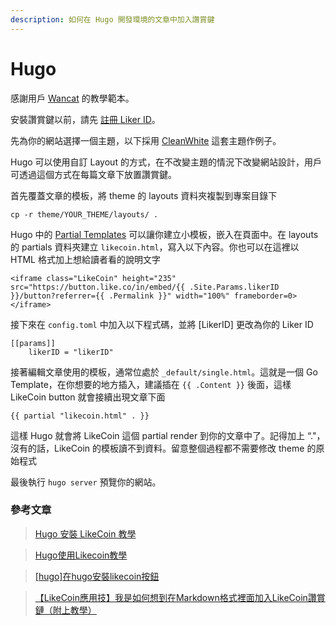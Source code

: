 ```yaml
---
description: 如何在 Hugo 開發環境的文章中加入讚賞鍵
---
```


# Hugo

感謝用戶  [Wancat](https://www.wancat.cc/) 的教學範本。

安裝讚賞鍵以前，請先 [註冊 Liker ID](https://docs.like.co/v/zh/user-guide/liker-id/how-to-register-a-liker-id)。

先為你的網站選擇一個主題，以下採用 [CleanWhite](https://themes.gohugo.io/hugo-theme-cleanwhite) 這套主題作例子。

Hugo 可以使用自訂 Layout 的方式，在不改變主題的情況下改變網站設計，用戶可透過這個方式在每篇文章下放置讚賞鍵。

首先覆蓋文章的模板，將 theme 的 layouts 資料夾複製到專案目錄下

```text
cp -r theme/YOUR_THEME/layouts/ .
```

Hugo 中的 [Partial Templates](https://gohugo.io/templates/partials/) 可以讓你建立小模板，嵌入在頁面中。在 layouts 的 partials 資料夾建立 `likecoin.html`，寫入以下內容。你也可以在這裡以 HTML 格式加上想給讀者看的說明文字

```text
<iframe class="LikeCoin" height="235" src="https://button.like.co/in/embed/{{ .Site.Params.likerID }}/button?referrer={{ .Permalink }}" width="100%" frameborder=0></iframe>
```

 接下來在 `config.toml` 中加入以下程式碼，並將 \[LikerID\] 更改為你的 Liker ID 

```text
[[params]]
	likerID = "likerID"
```

接著編輯文章使用的模板，通常位處於 `_default/single.html`。這就是一個 Go Template，在你想要的地方插入，建議插在 `{{ .Content }}` 後面，這樣 LikeCoin button 就會接續出現文章下面

```text
{{ partial "likecoin.html" . }}
```

這樣 Hugo 就會將 LikeCoin 這個 partial render 到你的文章中了。記得加上 “."，沒有的話，LikeCoin 的模板讀不到資料。留意整個過程都不需要修改 theme 的原始程式

最後執行 `hugo server` 預覽你的網站。

### 參考文章

> [Hugo 安裝 LikeCoin 教學](https://www.wancat.cc/post/hugo-install-likecoin/)

> [Hugo使用Likecoin教學](https://matters.news/@cason_yang/hugo%E4%BD%BF%E7%94%A8likecoin%E6%95%99%E5%AD%B8-bafyreicc6dbprwwbnx3argddlvrpxjnw5xzh3knecyv3cyr6aelzwiskhy)

> [\[hugo\]在hugo安裝likecoin按鈕](https://web.kmp.tw/post/howtoaddlikecoinbuttoninhugo/)

> [【LikeCoin應用技】我是如何想到在Markdown格式裡面加入LikeCoin讚賞鏈（附上教學）](https://matters.news/@bluebear119/like-coin%E6%87%89%E7%94%A8%E6%8A%80-%E6%88%91%E6%98%AF%E5%A6%82%E4%BD%95%E6%83%B3%E5%88%B0%E5%9C%A8markdown%E6%A0%BC%E5%BC%8F%E8%A3%A1%E9%9D%A2%E5%8A%A0%E5%85%A5like-coin%E8%AE%9A%E8%B3%9E%E9%8F%88-%E9%99%84%E4%B8%8A%E6%95%99%E5%AD%B8-bafyreiej7yckxo6lueua7pyixrra7gai5hxr72n56zob4l7sod5rswloaa)

